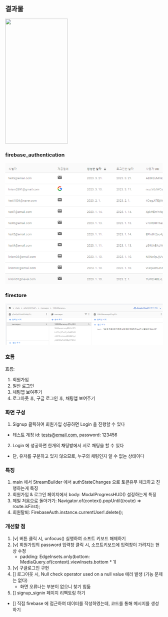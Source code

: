 ## 결과물
<img src="https://user-images.githubusercontent.com/43669992/226609963-47300358-ede3-40c3-861d-c63c0b56b3f4.gif" width="200" height="400"/>

### firebase_authentication
![](../../assets/main24/firebase_authentication_signup_and_signin.png)

### firestore
![](../../assets/main24/firestore.png)

### 흐름
흐름:
1. 회원가입
2. 일반 로그인
3. 채팅앱 보여주기 
4. 로그아웃 후, 구글 로그인 후, 채팅앱 보여주기

### 화면 구성
1. Signup 클릭하여 회원가입 성공하면 Login 을 진행할 수 있다
 - 테스트 계정 id: tests@email.com, password: 123456 
2. Login 에 성공하면 한개의 채팅방에서 서로 채팅을 할 수 있다
 - 단, 유저를 구분하고 있지 않으므로, 누구의 채팅인지 알 수 없는 상태이다 

### 특징
1. main 에서 StreamBuilder 에서 authStateChanges 으로 토큰유무 체크하고 진행하는게 특징
2. 회원가입 & 로그인 페이지에서 body: ModalProgressHUD() 설정하는게 특징
3. 제일 처음으로 돌아가기: Navigator.of(context).popUntil((route) => route.isFirst);
4. 회원탈퇴: FirebaseAuth.instance.currentUser!.delete();

### 개선할 점
1. [v] 버튼 클릭 시, unfocus() 실행하여 소프트 키보드 해제하기
2. [v] 회원가입의 password 입력창 클릭 시, 소프트키보드에 입력창이 가려지는 현상 수정
   - padding: EdgeInsets.only(bottom: MediaQuery.of(context).viewInsets.bottom * 1)
3. [v] 구글로그인 구현
4. [] 로그아웃 시, Null check operator used on a null value 에러 발생 (기능 문제는 없다)
   - 화면 오류나는 부분이 없으니 찾기 힘듦
5. [] signup_signin 페이지 리펙토링 하기
* [] 직접 firebase 에 접근하여 데이터를 작성하였는데, 코드를 통해 메시지를 생성하기